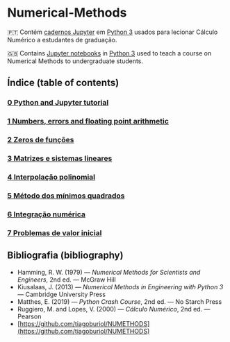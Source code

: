 # Numerical-Methods

🇵🇹 Contém [cadernos Jupyter](https://jupyter-notebook.readthedocs.io/en/stable/) em [Python 3](https://www.python.org/) usados para lecionar Cálculo Numérico a estudantes de graduação.

🇬🇧 Contains [Jupyter
notebooks](https://jupyter-notebook.readthedocs.io/en/stable/) in
[Python 3](https://www.python.org/) used to teach a course on Numerical
Methods to undergraduate students. 


## Índice (table of contents)

### [0 Python and Jupyter tutorial](https://github.com/pzuehlke/Numerical-Methods/tree/main/0-python_tutorial)

### [1 Numbers, errors and floating point arithmetic](https://github.com/pzuehlke/Numerical-Methods/tree/main/1-floating_point_arithmetic)

### [2 Zeros de funções](https://github.com/pzuehlke/Numerical-Methods/tree/main/2-zeros_de_funcoes)

### [3 Matrizes e sistemas lineares](https://github.com/pzuehlke/Numerical-Methods/tree/main/3-sistemas_lineares)

### [4 Interpolação polinomial](https://github.com/pzuehlke/Numerical-Methods/tree/main/4-interpolacao_polinomial)

### [5 Método dos mínimos quadrados](https://github.com/pzuehlke/Numerical-Methods/tree/main/5-minimos_quadrados)

### [6 Integração numérica](https://github.com/pzuehlke/Numerical-Methods/tree/main/6-integracao_numerica)

### [7 Problemas de valor inicial](https://github.com/pzuehlke/Numerical-Methods/tree/main/7-problemas_de_valor_inicial)


## Bibliografia (bibliography)
* Hamming, R. W. (1979) — _Numerical Methods for Scientists and Engineers_, 2nd
  ed. — McGraw Hill
* Kiusalaas, J. (2013) — _Numerical Methods in Engineering with Python 3_ —
  Cambridge University Press
* Matthes, E. (2019) — _Python Crash Course_, 2nd ed. — No Starch Press
* Ruggiero, M. and Lopes, V. (2000) — _Cálculo Numérico_, 2nd ed. — Pearson
* [https://github.com/tiagoburiol/NUMETHODS](https://github.com/tiagoburiol/NUMETHODS)
